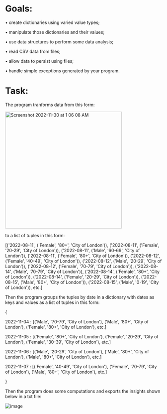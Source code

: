 # Goals:
• create dictionaries using varied value types;

• manipulate those dictionaries and their values;

• use data structures to perform some data analysis;

• read CSV data from files;

• allow data to persist using files;

• handle simple exceptions generated by your program.

# Task:
The program tranforms data from this form:

<img width="375" alt="Screenshot 2022-11-30 at 1 06 08 AM" src="https://user-images.githubusercontent.com/119257994/204720429-6dfd4ddc-5f09-4edc-a361-9bac004b2861.png">

to a list of tuples in this form:

[('2022-08-11', ('Female', '80+', 'City of London')), ('2022-08-11', ('Female', '20-29', 'City of London')), 
('2022-08-11', ('Male', '60-69', 'City of London')), ('2022-08-11', ('Female', '80+', 'City of London')), 
('2022-08-12', ('Female', '40-49', 'City of London')), ('2022-08-12', ('Male', '20-29', 'City of London')), 
('2022-08-12', ('Female', '70-79', 'City of London')), ('2022-08-14', ('Male', '70-79', 'City of London')), 
('2022-08-14', ('Female', '80+', 'City of London')), ('2022-08-14', ('Female', '20-29', 'City of London')), 
('2022-08-15', ('Male', '80+', 'City of London')), ('2022-08-15', ('Male', '0-19', 'City of London')), etc.]

Then the program groups the tuples by date in a dictionary with dates as keys and values as a list of tuples in this form:

{

2022-11-04  :  [('Male', '70-79', 'City of London'), ('Male', '80+', 'City of London'), ('Female', '80+', 'City of London'), etc.]

2022-11-05  :  [('Female', '80+', 'City of London'), ('Female', '20-29', 'City of London'), ('Female', '30-39', 'City of London'), etc.]

2022-11-06  :  [('Male', '20-29', 'City of London'), ('Male', '80+', 'City of London'), ('Male', '80+', 'City of London'), etc.]

2022-11-07  :  [('Female', '40-49', 'City of London'), ('Female', '70-79', 'City of London'), ('Male', '80+', 'City of London'), etc.]

}

Then the program does some computations and exports the insights shown below in a txt file:

![image](https://user-images.githubusercontent.com/119257994/204722554-74306d51-0de6-41b7-b4d4-0354a27c1bb5.png)


